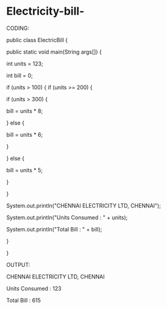 # Electricity-bill-
CODING:

public class ElectricBill {

public static void main(String args[]) {

int units = 123;

int bill = 0;

if (units > 100) {
if (units >= 200) {

if (units > 300) {

bill = units * 8;

} else {

bill = units * 6;

}

} else {

bill = units * 5;

}

}

System.out.println("CHENNAI ELECTRICITY LTD, CHENNAI");

System.out.println("Units Consumed : " + units);

System.out.println("Total Bill : " + bill);

}

}

OUTPUT:

CHENNAI ELECTRICITY LTD, CHENNAI

Units Consumed : 123

Total Bill : 615
